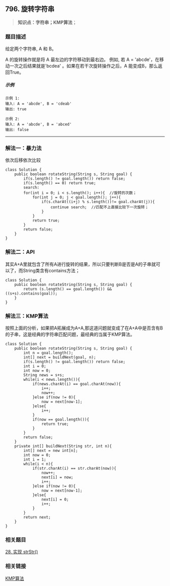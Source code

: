 ## 796. 旋转字符串

> **知识点：字符串；KMP算法**；
### 题目描述

给定两个字符串, A 和 B。

A 的旋转操作就是将 A 最左边的字符移动到最右边。 例如, 若 A = 'abcde'，在移动一次之后结果就是'bcdea' 。如果在若干次旋转操作之后，A 能变成B，那么返回True。

##### 示例

```
示例 1:
输入: A = 'abcde', B = 'cdeab'
输出: true

示例 2:
输入: A = 'abcde', B = 'abced'
输出: false
```
---

### 解法一：暴力法

依次后移依次比较

```
class Solution {
    public boolean rotateString(String s, String goal) {
        if(s.length() != goal.length()) return false;
        if(s.length() == 0) return true;
        search:
        for(int i = 0; i < s.length(); i++){  //旋转的次数；
            for(int j = 0; j < goal.length(); j++){
                if(s.charAt((i+j) % s.length())!= goal.charAt(j)){
                    continue search;  //匹配不上直接比较下一次旋转；
                }
            }
            return true;
        }
        return false;
    }
}
```    
### 解法二：API

其实A+A里就包含了所有A进行旋转的结果，所以只要判断B是否是A的子串就可以了，而String类含有contains方法；

```
class Solution {
    public boolean rotateString(String s, String goal) {
        return (s.length() == goal.length()) && ((s+s).contains(goal));
    }
}
```
### 解法三：KMP算法   
按照上面的分析，如果把A拓展成为A+A,那这道问题就变成了在A+A中是否含有B的子串，这是经典的字符串匹配问题，最经典的当属于KMP算法。

```
class Solution {
    public boolean rotateString(String s, String goal) {
        int n = goal.length();
        int[] next = buildNext(goal, n);
        if(s.length() != goal.length()) return false;
        int i = 0;
        int now = 0;
        String news = s+s;
        while(i < news.length()){
            if(news.charAt(i) == goal.charAt(now)){
                i++;
                now++;
            }else if(now != 0){
                now = next[now-1];
            }else{
                i++;
            }
            if(now == goal.length()){
                return true;
            }
        }
        return false;
    }
    private int[] buildNext(String str, int n){
        int[] next = new int[n];
        int now = 0;
        int i = 1;
        while(i < n){
            if(str.charAt(i) == str.charAt(now)){
                now++;
                next[i] = now;
                i++;
            }else if(now != 0){
                now = next[now-1];
            }else{
                next[i] = 0;
                i++;
            }
        }
        return next;
    }
}
```

### 相关题目

[28. 实现 strStr()](https://www.cnblogs.com/Curryxin/p/15047089.html)

### 相关链接   

[KMP算法](https://www.cnblogs.com/Curryxin/p/15014196.html)


